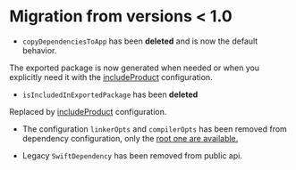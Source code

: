 # Migration from versions < 1.0

- `copyDependenciesToApp` has been **deleted** and is now the default behavior.

The exported package is now generated when needed or when you explicitly need it with the [includeProduct](../references/exportedPackageConfig.md#includeproduct) configuration.

- `isIncludedInExportedPackage` has been **deleted**

Replaced by [includeProduct](../references/exportedPackageConfig.md#includeproduct) configuration.

- The configuration `linkerOpts` and `compilerOpts` has been removed from dependency configuration, only the [root one are available.](../references/swiftPackageConfig.md#linkeropts)

- Legacy `SwiftDependency` has been removed from public api.
